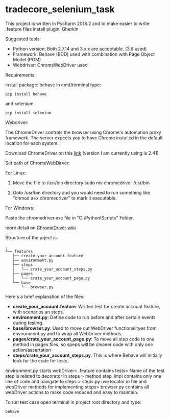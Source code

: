 # tradecore_selenium_task

This project is written in Pycharm 2018.2 and to make easier to write .feature files install plugin: Gherkin

Suggested tools:
* Python version: Both 2.7.14 and 3.x.x are acceptable. (3.6 used)
* Framework: Behave (BDD) used with combination with Page Object Model (POM)
* Webdriver: ChromeWebDriver used 

Requirements: 

install package:
behave  in cmd/terminal type: 
```
pip install behave
```
and selenium
```
pip install selenium
```
Webdriver:

The ChromeDriver controls the browser using Chrome's automation proxy framework.
The server expects you to have Chrome installed in the default location for each system:

Download ChromeDriver on this [link](https://chromedriver.storage.googleapis.com/index.html) (version I am currently using is 2.41)

Set path of ChromeWebDirver:

For Linux:

1) Move the file to /usr/bin directory sudo mv chromedriver /usr/bin

2) Goto /usr/bin directory and you would need to run something like "chmod a+x chromedriver" to mark it executable. 

For Windows:

Paste the chromedriver.exe file in "C:\Python\Scripts" Folder.

more detail on [ChromeDriver wiki](https://github.com/SeleniumHQ/selenium/wiki/ChromeDriver)

Structure of the prject is:

```
.
└── features
   ├── create_your_account.feature
   ├── environment.py
   ├── steps
   |   └── crate_your_account_steps.py
   ├── pages
   |   └── crate_your_account_page.py
   └── base
       └── browser.py
```
Here's a brief explanation of the files:
* **create_your_account.feature**: Written test for create account feature, with scenarios an steps.
* **environment.py**: Define code to run before and after certain events during testing.
* **base/browser.py**: Used to move out WebDriver functionalityes from environment.py and to wrap all WebDriver methods.
* **pages/crate_your_account_page.py**: To move all step code to one method in pages files, so speps will be cleaner code with only one action/assertation
* **steps/crate_your_account_steps.py**: This is where Behave will initially look for the code for tests.


environment.py starts webDriver> .feature contains tests> Name of the test step is related to decorator in steps > method step_impl contains only one line of code and navigate to steps > steps.py use locator in file and webDriver methods for implementing steps> browser.py contains all webDriver actions to make code reduced and easy to maintain.


To run test case open terminal in project root directory and type:
```
behave
```
